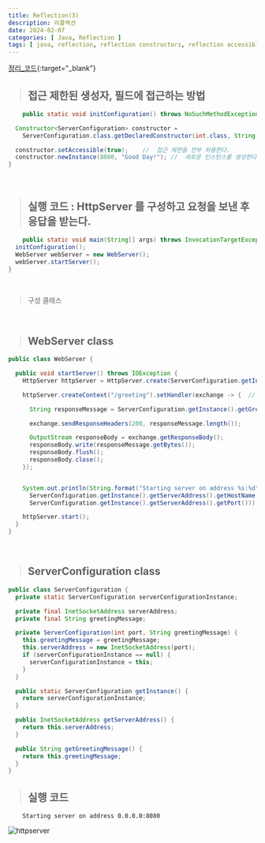 ```yaml
---
title: Reflection(3)
description: 리플렉션
date: 2024-02-07
categories: [ Java, Reflection ]
tags: [ java, reflection, reflection constructors, reflection accessible ]
---
```


[정리_코드](https://github.com/AngryPig123/reflection/tree/private-reflection){:target="_blank"}

> <h2> 접근 제한된 생성자, 필드에 접근하는 방법 </h2>

```java
    public static void initConfiguration() throws NoSuchMethodException, IllegalAccessException, InvocationTargetException, InstantiationException {

  Constructor<ServerConfiguration> constructor =
    ServerConfiguration.class.getDeclaredConstructor(int.class, String.class);  //  특정 클래스에서 인자로 받은 타입을 인자로 받는 생성자를 찾아서 반환한다.

  constructor.setAccessible(true);    //  접근 제한을 전부 허용한다.
  constructor.newInstance(8080, "Good Day!"); //  새로운 인스턴스를 생성한다.
}
```

<br>

> <h2> 실행 코드 : HttpServer 를 구성하고 요청을 보낸 후 응답을 받는다. </h2>

```java
    public static void main(String[] args) throws InvocationTargetException, NoSuchMethodException, InstantiationException, IllegalAccessException, IOException {
  initConfiguration();
  WebServer webServer = new WebServer();
  webServer.startServer();
}
```

<br>

> 구성 클래스

<br>

> <h2>  WebServer class </h2>

```java
public class WebServer {

  public void startServer() throws IOException {
    HttpServer httpServer = HttpServer.create(ServerConfiguration.getInstance().getServerAddress(), 0);

    httpServer.createContext("/greeting").setHandler(exchange -> {  //  /greeting 경로의 핸들러생성

      String responseMessage = ServerConfiguration.getInstance().getGreetingMessage();

      exchange.sendResponseHeaders(200, responseMessage.length());

      OutputStream responseBody = exchange.getResponseBody();
      responseBody.write(responseMessage.getBytes());
      responseBody.flush();
      responseBody.close();
    });


    System.out.println(String.format("Starting server on address %s:%d",
      ServerConfiguration.getInstance().getServerAddress().getHostName(),
      ServerConfiguration.getInstance().getServerAddress().getPort()));

    httpServer.start();
  }
}
```

<br>

> <h2> ServerConfiguration class </h2>

```java
public class ServerConfiguration {
  private static ServerConfiguration serverConfigurationInstance;

  private final InetSocketAddress serverAddress;
  private final String greetingMessage;

  private ServerConfiguration(int port, String greetingMessage) {
    this.greetingMessage = greetingMessage;
    this.serverAddress = new InetSocketAddress(port);
    if (serverConfigurationInstance == null) {
      serverConfigurationInstance = this;
    }
  }

  public static ServerConfiguration getInstance() {
    return serverConfigurationInstance;
  }

  public InetSocketAddress getServerAddress() {
    return this.serverAddress;
  }

  public String getGreetingMessage() {
    return this.greetingMessage;
  }
}
```

> <h2> 실행 코드 </h2>

```text
    Starting server on address 0.0.0.0:8080
```

![httpserver](https://github.com/AngryPig123/angrypig123.github.io/assets/86225268/9b7e588a-46b6-4540-ae20-d0d52d34cc07)

